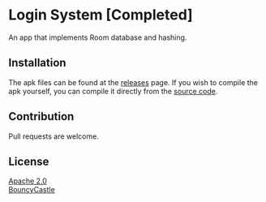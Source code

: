 # Login System [Completed]

An app that implements Room database and hashing.

## Installation

The apk files can be found at the [releases](https://gitlab.com/pc.chin/loginsys/releases) page.
If you wish to compile the apk yourself, you can compile it directly from the [source code](https://gitlab.com/pc.chin/loginsys/releases).

## Contribution

Pull requests are welcome.

## License
[Apache 2.0](https://www.apache.org/licenses/LICENSE-2.0)
<br/>[BouncyCastle](https://www.bouncycastle.org/licence.html)